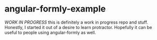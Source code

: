 # angular-formly-example

*WORK IN PROGRESS* this is definitely a work in progress repo and stuff. Honestly, I started it out of a desire to learn
protractor. Hopefully it can be useful to people using angular-formly as well.
